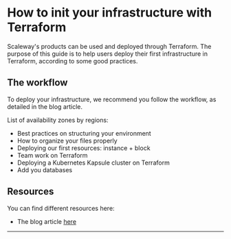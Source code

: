# How to init your infrastructure with Terraform

Scaleway's products can be used and deployed through Terraform.
The purpose of this guide is to help users deploy their first infrastructure in Terraform, according to some good practices.


## The workflow

To deploy your infrastructure, we recommend you follow the workflow, as detailed in the blog article.

List of availability zones by regions:

- Best practices on structuring your environment 
- How to organize your files properly
- Deploying our first resources: instance + block
- Team work on Terraform 
- Deploying a Kubernetes Kapsule cluster on Terraform
- Add you databases 

## Resources

You can find different resources here:
- The blog article [here]()
---